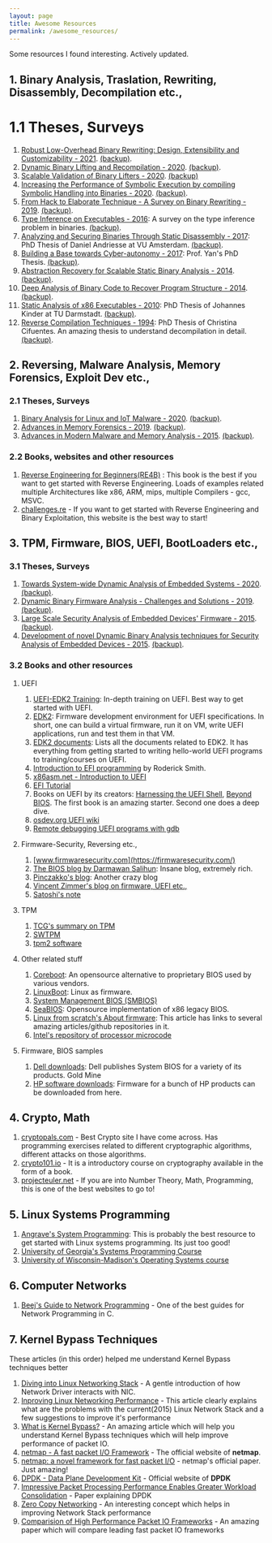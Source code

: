 ```yaml
---
layout: page
title: Awesome Resources
permalink: /awesome_resources/
---
```


Some resources I found interesting. Actively updated.

## 1. Binary Analysis, Traslation, Rewriting, Disassembly, Decompilation etc.,

# 1.1 Theses, Surveys

1. [Robust Low-Overhead Binary Rewriting: Design, Extensibility and Customizability - 2021](https://drum.lib.umd.edu/handle/1903/27241). [(backup)](/assets/papers/robust-low-overhead-binary-rewriting-design-extensibility-and-customizability-2021-university-of-maryland.pdf).
2. [Dynamic Binary Lifting and Recompilation - 2020](https://escholarship.org/uc/item/4gd0b9ht). [(backup)](dynamic-binary-lifting-and-recompilation-2020-anil-uci.pdf).
2. [Scalable Validation of Binary Lifters - 2020](https://www.ideals.illinois.edu/handle/2142/107968). [(backup)](/assets/papers/scalable-validation-of-binary-lifters-2020-sandeep-dasgupta-uiuc.pdf)
3. [Increasing the Performance of Symbolic Execution by compiling Symbolic Handling into Binaries - 2020](https://www.eurecom.fr/en/publication/6331). [(backup)](/assets/papers/increasing-the-performance-of-symbolic-execution-by-compiling-symbolic-handling-into-binaries-2020-poeplau-eurecom.pdf).
4. [From Hack to Elaborate Technique - A Survey on Binary Rewriting - 2019](https://doi.org/10.1145/3316415). [(backup)](/assets/papers/from-hack-to-elaborate-technique-a-survey-on-binary-rewriting-june-2019.pdf).
5. [Type Inference on Executables - 2016](https://dl.acm.org/doi/10.1145/2896499): A survey on the type inference problem in binaries. [(backup)](/assets/papers/type-inference-on-executables-2016.pdf).
6. [Analyzing and Securing Binaries Through Static Disassembly - 2017](https://mistakenot.net/): PhD Thesis of Daniel Andriesse at VU Amsterdam. [(backup)](/assets/papers/analyzing-and-securing-binaries-through-static-disassembly-2017-daniel-andriesse-vu-amsterdam.pdf).
7. [Building a Base towards Cyber-autonomy - 2017](https://escholarship.org/uc/item/2gt7v61r): Prof. Yan's PhD Thesis. [(backup)](/assets/papers/building-a-base-for-cyber-autonomy-2017-prof-yan-ucsb.pdf).
8. [Abstraction Recovery for Scalable Static Binary Analysis - 2014](https://figshare.com/articles/thesis/Abstraction_Recovery_for_Scalable_Static_Binary_Analysis/6714434/1). [(backup)](/assets/papers/abstraction-recovery-for-scalable-static-binary-analysis-2014-ej-schwartz-cmu.pdf).
9. [Deep Analysis of Binary Code to Recover Program Structure - 2014](https://drum.lib.umd.edu/handle/1903/15449). [(backup)](/assets/papers/deep-analysis-of-binary-code-to-recover-program-structure-el-2014-el-wazeer-uni-of-maryland.pdf).
10. [Static Analysis of x86 Executables - 2010](https://infoscience.epfl.ch/record/167546?ln=en): PhD Thesis of Johannes Kinder at TU Darmstadt. [(backup)](/assets/papers/static-analysis-of-x86-executables-johannes-kinder-2010-tu-darmstadt.pdf).
11. [Reverse Compilation Techniques - 1994](https://yurichev.com/mirrors/DCC_decompilation_thesis.pdf): PhD Thesis of Christina Cifuentes. An amazing thesis to understand decompilation in detail. [(backup)](/assets/papers/reverse-compilation-techniques-christina-cifuentes-1994.pdf).

## 2. Reversing, Malware Analysis, Memory Forensics, Exploit Dev etc.,

### 2.1 Theses, Surveys

1. [Binary Analysis for Linux and IoT Malware - 2020](https://www.eurecom.fr/en/publication/6364). [(backup)](/assets/papers/binary-analysis-of-linux-and-iot-malware-2020-cozzi-eurecom.pdf).
2. [Advances in Memory Forensics - 2019](https://www.eurecom.fr/en/publication/5967). [(backup)](/assets/papers/advances-in-memory-forensics-2019-fabio-pagani-eurecom.pdf).
3. [Advances in Modern Malware and Memory Analysis - 2015](https://www.eurecom.fr/en/publication/4686). [(backup)](/assets/papers/advances-in-modern-malware-and-memory-analysis-2015-mariano-eurecom.pdf).

### 2.2 Books, websites and other resources

1. [Reverse Engineering for Beginners(RE4B)](https://beginners.re/) : This book is the best if you want to get started with Reverse Engineering. Loads of examples related multiple Architectures like x86, ARM, mips, multiple Compilers - gcc, MSVC. 
2. [challenges.re](https://challenges.re) - If you want to get started with Reverse Engineering and Binary Exploitation, this website is the best way to start!

## 3. TPM, Firmware, BIOS, UEFI, BootLoaders etc.,

### 3.1 Theses, Surveys

1. [Towards System-wide Dynamic Analysis of Embedded Systems - 2020](https://www.eurecom.fr/en/publication/6284). [(backup)](/assets/papers/towards-system-wide-security-analysis-of-embedded-systems-2020-nassim-eurecom.pdf).
2. [Dynamic Binary Firmware Analysis - Challenges and Solutions - 2019](https://www.eurecom.fr/en/publication/5969). [(backup)](/assets/papers/dynamic-binary-firmware-analysis-challenges-and-solutions-2019-marius-muench-eurecom.pdf).
3. [Large Scale Security Analysis of Embedded Devices' Firmware - 2015](https://www.eurecom.fr/en/publication/4685). [(backup)](/assets/papers/large-scale-security-analysis-of-embedded-devices-firmware-2015-andrei-costin-eurecom.pdf).
4. [Development of novel Dynamic Binary Analysis techniques for Security Analysis of Embedded Devices - 2015](). [(backup)](/assets/papers/dev-of-novel-dynamic-binary-analysis-techniques-for-the-security-analysis-of-embedded-devices-2015-jonas-eurecom.pdf).

### 3.2 Books and other resources

1. UEFI
	1. [UEFI-EDK2 Training](https://github.com/tianocore-training/Tianocore_Training_Contents/wiki): In-depth training on UEFI. Best way to get started with UEFI.
	2. [EDK2](https://github.com/tianocore/edk2): Firmware development environment for UEFI specifications. In short, one can build a virtual firmware, run it on VM, write UEFI applications, run and test them in that VM.
	3. [EDK2 documents](https://github.com/tianocore/tianocore.github.io/wiki/EDK-II-Documents): Lists all the documents related to EDK2. It has everything from getting started to writing hello-world UEFI programs to training/courses on UEFI.
	4. [Introduction to EFI programming](http://www.rodsbooks.com/efi-programming/) by Roderick Smith.
	5. [x86asm.net - Introduction to UEFI](http://x86asm.net/articles/introduction-to-uefi/index.html)
	6. [EFI Tutorial](https://github.com/safayetahmedatge/efitutorial)
	7. Books on UEFI by its creators: [Harnessing the UEFI Shell](/assets/firmware-security/Harnessing-the-UEFI-shell-Moving-the-platform-beyond-DOS.pdf), [Beyond BIOS](/assets/firmware-security/Beyond-BIOS-Developing-with-the-UEFI.pdf). The first book is an amazing starter. Second one does a deep dive.
	8. [osdev.org UEFI wiki](https://wiki.osdev.org/UEFI)
	9. [Remote debugging UEFI programs with gdb](https://wiki.osdev.org/Debugging_UEFI_applications_with_GDB)

2. Firmware-Security, Reversing etc.,
	1. [www.firmwaresecurity.com](https://firmwaresecurity.com/)
	2. [The BIOS blog by Darmawan Salihun](http://bioshacking.blogspot.com/): Insane blog, extremely rich.
	3. [Pinczakko's blog](https://sites.google.com/site/pinczakko/): Another crazy blog
	4. [Vincent Zimmer's blog on firmware, UEFI etc.,](http://vzimmer.blogspot.com/2015/06/firmware-related-blogs.html)
	5. [Satoshi's note](http://standa-note.blogspot.com)

3. TPM
	1. [TCG's summary on TPM](https://trustedcomputinggroup.org/resource/trusted-platform-module-tpm-summary/)
	2. [SWTPM](https://github.com/stefanberger/swtpm)
	3. [tpm2 software](https://tpm2-software.github.io/)

4. Other related stuff
	1. [Coreboot](https://github.com/coreboot/coreboot): An opensource alternative to proprietary BIOS used by various vendors.
	2. [LinuxBoot](https://www.linuxboot.org/): Linux as firmware.
	3. [System Management BIOS (SMBIOS)](https://www.dmtf.org/standards/smbios/)
	4. [SeaBIOS](https://github.com/coreboot/seabios): Opensource implementation of x86 legacy BIOS.
	5. [Linux from scratch's About firmware](https://www.linuxfromscratch.org/blfs/view/svn/postlfs/firmware.html): This article has links to several amazing articles/github repositories in it.
	6. [Intel's repository of processor microcode](https://github.com/intel/Intel-Linux-Processor-Microcode-Data-Files)

5. Firmware, BIOS samples
	1. [Dell downloads](https://www.dell.com/support/home/en-in?app=drivers): Dell publishes System BIOS for a variety of its products. Gold Mine
	2. [HP software downloads](https://support.hp.com/in-en/drivers): Firmware for a bunch of HP products can be downloaded from here.

## 4. Crypto, Math

1. [cryptopals.com](http://cryptopals.com) - Best Crypto site I have come across. Has programming exercises related to different cryptographic algorithms, different attacks on those algorithms. 
2. [crypto101.io](https://crypto101.io) - It is a introductory course on cryptography available in the form of a book. 
3. [projecteuler.net](https://projecteuler.net/) - If you are into Number Theory, Math, Programming, this is one of the best websites to go to!

## 5. Linux Systems Programming

1. [Angrave's System Programming](https://github.com/angrave/SystemProgramming/wiki): This is probably the best resource to get started with Linux systems programming. Its just too good! 
2. [University of Georgia's Systems Programming Course](http://cobweb.cs.uga.edu/~rwr/CS1730/projs.html)
3. [University of Wisconsin-Madison's Operating Systems course](http://pages.cs.wisc.edu/~dusseau/Classes/CS537-F07/projects.html)

## 6. Computer Networks

1. [Beej's Guide to Network Programming](https://beej.us/guide/bgnet/) - One of the best guides for Network Programming in C. 

## 7. Kernel Bypass Techniques

These articles (in this order) helped me understand Kernel Bypass techniques better

1. [Diving into Linux Networking  Stack](http://beyond-syntax.com/blog/2011/03/diving-into-linux-networking-i/) - A gentle introduction of how Network Driver interacts with NIC. 
2. [Inproving Linux Networking Performance](https://lwn.net/Articles/629155/) - This article clearly explains what are the problems with the current(2015) Linux Network Stack and a few suggestions to improve it's performance
3. [What is Kernel Bypass?](https://blog.cloudflare.com/kernel-bypass/) - An amazing article which will help you understand Kernel Bypass techniques which will help improve performance of packet IO. 
4. [netmap - A fast packet I/O Framework](http://info.iet.unipi.it/~luigi/netmap/) - The official website of **netmap**. 
5. [netmap: a novel framework for fast packet I/O](https://www.usenix.org/system/files/conference/atc12/atc12-final186.pdf) - netmap's official paper. Just amazing!
6. [DPDK - Data Plane Development Kit](https://www.dpdk.org/) - Official website of **DPDK**
7. [Impressive Packet Processing Performance Enables Greater Workload Consolidation](http://media15.connectedsocialmedia.com/intel/06/13251/Intel_DPDK_Packet_Processing_Workload_Consolidation.pdf) - Paper explaining DPDK
8. [Zero Copy Networking](https://old.lwn.net/Articles/726917/) - An interesting concept which helps in improving Network Stack performance
9. [Comparision of High Performance Packet IO Frameworks](https://www.net.in.tum.de/publications/papers/gallenmueller_ancs2015.pdf) - An amazing paper which will compare leading fast packet IO frameworks
